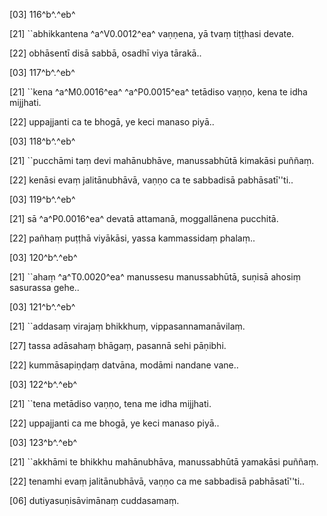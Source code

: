 [03] 116^b^.^eb^

[21] ``abhikkantena ^a^V0.0012^ea^ vaṇṇena, yā tvaṃ tiṭṭhasi devate.

[22] obhāsentī disā sabbā, osadhī viya tārakā..

[03] 117^b^.^eb^

[21] ``kena ^a^M0.0016^ea^ ^a^P0.0015^ea^ tetādiso vaṇṇo, kena te idha  mijjhati.

[22] uppajjanti ca te bhogā, ye keci manaso piyā..

[03] 118^b^.^eb^

[21] ``pucchāmi taṃ devi mahānubhāve, manussabhūtā  kimakāsi puññaṃ.

[22] kenāsi evaṃ jalitānubhāvā, vaṇṇo ca te sabbadisā  pabhāsatī''ti..

[03] 119^b^.^eb^

[21] sā ^a^P0.0016^ea^ devatā attamanā, moggallānena  pucchitā.

[22] pañhaṃ puṭṭhā viyākāsi, yassa kammassidaṃ phalaṃ..

[03] 120^b^.^eb^

[21] ``ahaṃ ^a^T0.0020^ea^ manussesu manussabhūtā, suṇisā ahosiṃ  sasurassa gehe..

[03] 121^b^.^eb^

[21] ``addasaṃ virajaṃ bhikkhuṃ, vippasannamanāvilaṃ.

[27] tassa adāsahaṃ bhāgaṃ, pasannā sehi pāṇibhi.

[22] kummāsapiṇḍaṃ datvāna, modāmi nandane vane..

[03] 122^b^.^eb^

[21] ``tena metādiso vaṇṇo, tena me idha mijjhati.

[22] uppajjanti ca me bhogā, ye keci manaso piyā..

[03] 123^b^.^eb^

[21] ``akkhāmi te bhikkhu mahānubhāva, manussabhūtā  yamakāsi puññaṃ.

[22] tenamhi evaṃ jalitānubhāvā, vaṇṇo ca me sabbadisā  pabhāsatī''ti..

[06] dutiyasuṇisāvimānaṃ cuddasamaṃ.